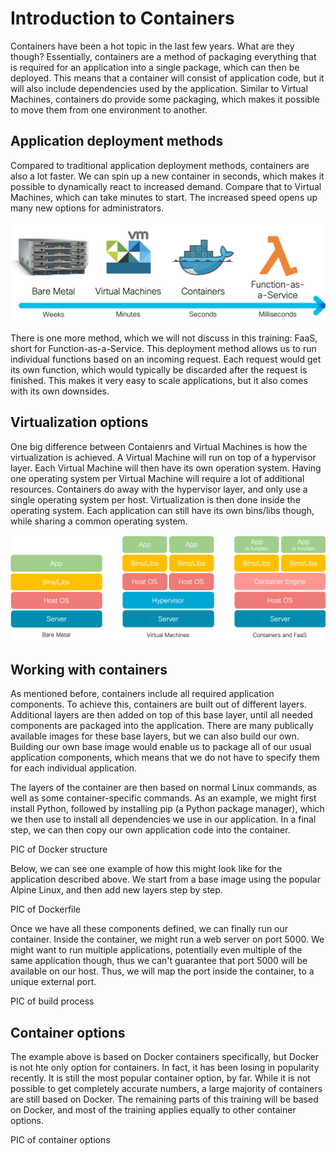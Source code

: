 # Introduction to Containers

Containers have been a hot topic in the last few years. What are they though? Essentially, containers are a method of packaging everything that is required for an application into a single package, which can then be deployed. This means that a container will consist of application code, but it will also include dependencies used by the application. Similar to Virtual Machines, containers do provide some packaging, which makes it possible to move them from one environment to another.

## Application deployment methods
Compared to traditional application deployment methods, containers are also a lot faster. We can spin up a new container in seconds, which makes it possible to dynamically react to increased demand. Compare that to Virtual Machines, which can take minutes to start. The increased speed opens up many new options for administrators.

![Deployment methods overview](img/deployment_methods.png?raw=true "Deployment methods overview")

There is one more method, which we will not discuss in this training: FaaS, short for Function-as-a-Service. This deployment method allows us to run individual functions based on an incoming request. Each request would get its own function, which would typically be discarded after the request is finished. This makes it very easy to scale applications, but it also comes with its own downsides.

## Virtualization options
One big difference between Contaienrs and Virtual Machines is how the virtualization is achieved. A Virtual Machine will run on top of a hypervisor layer. Each Virtual Machine will then have its own operation system. Having one operating system per Virtual Machine will require a lot of additional resources. Containers do away with the hypervisor layer, and only use a single operating system per host. Virtualization is then done inside the operating system. Each application can still have its own bins/libs though, while sharing a common operating system.

![Virtualization options](img/virtualization_options.png?raw=true "Virtualization options")

## Working with containers
As mentioned before, containers include all required application components. To achieve this, containers are built out of different layers. Additional layers are then added on top of this base layer, until all needed components are packaged into the application. There are many publically available images for these base layers, but we can also build our own. Building our own base image would enable us to package all of our usual application components, which means that we do not have to specify them for each individual application.

The layers of the container are then based on normal Linux commands, as well as some container-specific commands. As an example, we might first install Python, followed by installing pip (a Python package manager), which we then use to install all dependencies we use in our application. In a final step, we can then copy our own application code into the container.

PIC of Docker structure

Below, we can see one example of how this might look like for the application described above. We start from a base image using the popular Alpine Linux, and then add new layers step by step.

PIC of Dockerfile

Once we have all these components defined, we can finally run our container. Inside the container, we might run a web server on port 5000. We might want to run multiple applications, potentially even multiple of the same application though, thus we can't guarantee that port 5000 will be available on our host. Thus, we will map the port inside the container, to a unique external port.

PIC of build process

## Container options
The example above is based on Docker containers specifically, but Docker is not hte only option for containers. In fact, it has been losing in popularity recently. It is still the most popular container option, by far. While it is not possible to get completely accurate numbers, a large majority of containers are still based on Docker. The remaining parts of this training will be based on Docker, and most of the training applies equally to other container options.

PIC of container options
